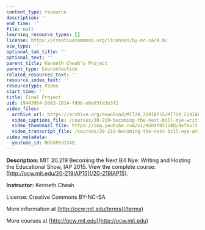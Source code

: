 ```yaml
---
content_type: resource
description: ''
end_time: ''
file: null
learning_resource_types: []
license: https://creativecommons.org/licenses/by-nc-sa/4.0/
ocw_type: ''
optional_tab_title: ''
optional_text: ''
parent_title: Kenneth Cheah's Project
parent_type: CourseSection
related_resources_text: ''
resource_index_text: ''
resourcetype: Video
start_time: ''
title: Final Project
uid: 194439b4-5083-2014-fd9b-e0a93fa3e3f2
video_files:
  archive_url: https://archive.org/download/MIT20.219IAP15/MIT20_219IAP15_KC_D13_Final_Project_360p.mp4
  video_captions_file: /courses/20-219-becoming-the-next-bill-nye-writing-and-hosting-the-educational-show-january-iap-2015/49bddb82633355529611d54e1ef5a02e_NGhXP83J24Q.vtt
  video_thumbnail_file: https://img.youtube.com/vi/NGhXP83J24Q/default.jpg
  video_transcript_file: /courses/20-219-becoming-the-next-bill-nye-writing-and-hosting-the-educational-show-january-iap-2015/5f001f9d1c4cae3342184b10a7c87154_NGhXP83J24Q.pdf
video_metadata:
  youtube_id: NGhXP83J24Q
---
```


**Description:** MIT 20.219 Becoming the Next Bill Nye: Writing and Hosting the Educational Show, IAP 2015. View the complete course: [http://ocw.mit.edu/20-219IAP15](/20-219IAP15).

**Instructor:** Kenneth Cheah

License: Creative Commons BY-NC-SA

More information at [http://ocw.mit.edu/terms](/terms)

More courses at [http://ocw.mit.edu](http://ocw.mit.edu)

